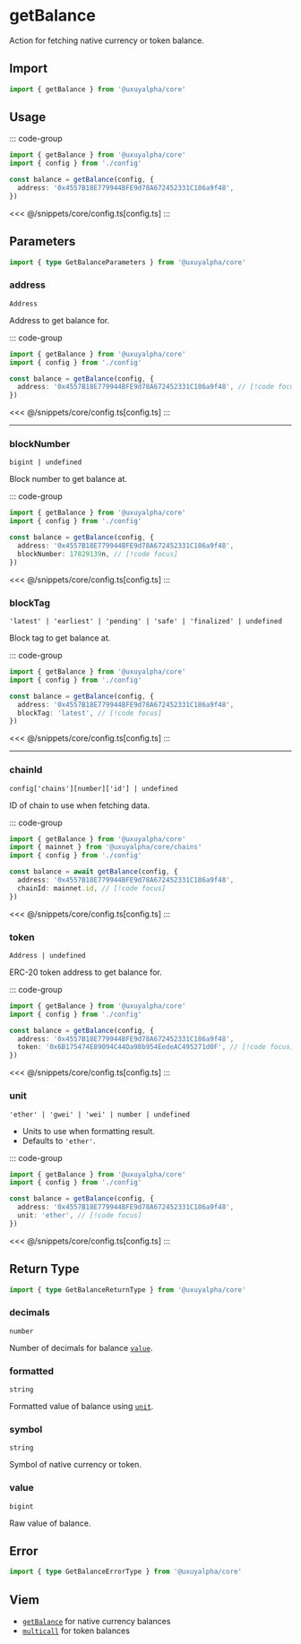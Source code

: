 <script setup>
const packageName = '@uxuyalpha/core'
const actionName = 'getBalance'
const typeName = 'GetBalance'
</script>

# getBalance

Action for fetching native currency or token balance.

## Import

```ts
import { getBalance } from '@uxuyalpha/core'
```

## Usage

::: code-group
```ts [index.ts]
import { getBalance } from '@uxuyalpha/core'
import { config } from './config'

const balance = getBalance(config, {
  address: '0x4557B18E779944BFE9d78A672452331C186a9f48',
})
```
<<< @/snippets/core/config.ts[config.ts]
:::

## Parameters

```ts
import { type GetBalanceParameters } from '@uxuyalpha/core'
```

### address

`Address`

Address to get balance for.

::: code-group
```ts [index.ts]
import { getBalance } from '@uxuyalpha/core'
import { config } from './config'

const balance = getBalance(config, {
  address: '0x4557B18E779944BFE9d78A672452331C186a9f48', // [!code focus]
})
```
<<< @/snippets/core/config.ts[config.ts]
:::

---

### blockNumber

`bigint | undefined`

Block number to get balance at.

::: code-group
```ts [index.ts]
import { getBalance } from '@uxuyalpha/core'
import { config } from './config'

const balance = getBalance(config, {
  address: '0x4557B18E779944BFE9d78A672452331C186a9f48',
  blockNumber: 17829139n, // [!code focus]
})
```
<<< @/snippets/core/config.ts[config.ts]
:::

### blockTag

`'latest' | 'earliest' | 'pending' | 'safe' | 'finalized' | undefined`

Block tag to get balance at.

::: code-group
```ts [index.ts]
import { getBalance } from '@uxuyalpha/core'
import { config } from './config'

const balance = getBalance(config, {
  address: '0x4557B18E779944BFE9d78A672452331C186a9f48',
  blockTag: 'latest', // [!code focus]
})
```
<<< @/snippets/core/config.ts[config.ts]
:::

---

### chainId

`config['chains'][number]['id'] | undefined`

ID of chain to use when fetching data.

::: code-group
```ts [index.ts]
import { getBalance } from '@uxuyalpha/core'
import { mainnet } from '@uxuyalpha/core/chains'
import { config } from './config'

const balance = await getBalance(config, {
  address: '0x4557B18E779944BFE9d78A672452331C186a9f48',
  chainId: mainnet.id, // [!code focus]
})
```
<<< @/snippets/core/config.ts[config.ts]
:::

### token

`Address | undefined`

ERC-20 token address to get balance for.

::: code-group
```ts [index.ts]
import { getBalance } from '@uxuyalpha/core'
import { config } from './config'

const balance = getBalance(config, {
  address: '0x4557B18E779944BFE9d78A672452331C186a9f48',
  token: '0x6B175474E89094C44Da98b954EedeAC495271d0F', // [!code focus]
})
```
<<< @/snippets/core/config.ts[config.ts]
:::

### unit

`'ether' | 'gwei' | 'wei' | number | undefined`

- Units to use when formatting result.
- Defaults to `'ether'`.

::: code-group
```ts [index.ts]
import { getBalance } from '@uxuyalpha/core'
import { config } from './config'

const balance = getBalance(config, {
  address: '0x4557B18E779944BFE9d78A672452331C186a9f48',
  unit: 'ether', // [!code focus]
})
```
<<< @/snippets/core/config.ts[config.ts]
:::

## Return Type

```ts
import { type GetBalanceReturnType } from '@uxuyalpha/core'
```

### decimals

`number`

Number of decimals for balance [`value`](#value).

### formatted

`string`

Formatted value of balance using [`unit`](#unit).

### symbol

`string`

Symbol of native currency or token.

### value

`bigint`

Raw value of balance.

## Error

```ts
import { type GetBalanceErrorType } from '@uxuyalpha/core'
```

<!--@include: @shared/query-imports.md-->

## Viem

- [`getBalance`](https://viem.sh/docs/actions/public/getBalance.html) for native currency balances
- [`multicall`](https://viem.sh/docs/actions/public/multicall.html) for token balances
